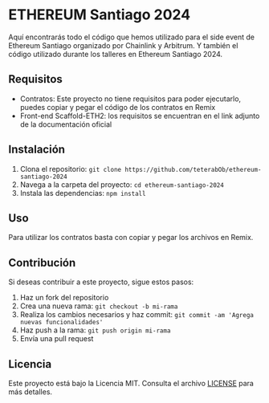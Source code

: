 # ETHEREUM Santiago 2024

Aquí encontrarás todo el código que hemos utilizado para el side event de Ethereum Santiago organizado por Chainlink y Arbitrum.
Y también el código utilizado durante los talleres en Ethereum Santiago 2024.

## Requisitos

- Contratos: Este proyecto no tiene requisitos para poder ejecutarlo, puedes copiar y pegar el código de los contratos en Remix
- Front-end Scaffold-ETH2: los requisitos se encuentran en el link adjunto de la documentación oficial

## Instalación

1. Clona el repositorio: `git clone https://github.com/teterabOb/ethereum-santiago-2024`
2. Navega a la carpeta del proyecto: `cd ethereum-santiago-2024`
3. Instala las dependencias: `npm install`

## Uso

Para utilizar los contratos basta con copiar y pegar los archivos en Remix.

## Contribución

Si deseas contribuir a este proyecto, sigue estos pasos:

1. Haz un fork del repositorio
2. Crea una nueva rama: `git checkout -b mi-rama`
3. Realiza los cambios necesarios y haz commit: `git commit -am 'Agrega nuevas funcionalidades'`
4. Haz push a la rama: `git push origin mi-rama`
5. Envía una pull request

## Licencia

Este proyecto está bajo la Licencia MIT. Consulta el archivo [LICENSE](LICENSE) para más detalles.